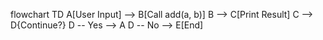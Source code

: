 flowchart TD
    A[User Input] --> B[Call add(a, b)]
    B --> C[Print Result]
    C --> D{Continue?}
    D -- Yes --> A
    D -- No --> E[End]
